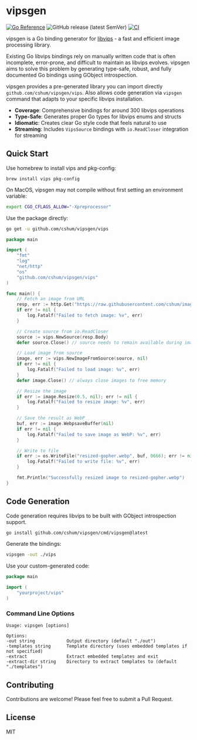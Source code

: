 # vipsgen

[![Go Reference](https://pkg.go.dev/badge/github.com/cshum/vipsgen.svg)](https://pkg.go.dev/github.com/cshum/vipsgen)
![GitHub release (latest SemVer)](https://img.shields.io/github/v/release/cshum/vipsgen)
[![CI](https://github.com/cshum/vipsgen/actions/workflows/ci.yml/badge.svg)](https://github.com/cshum/vipsgen/actions/workflows/ci.yml)

vipsgen is a Go binding generator for [libvips](https://github.com/libvips/libvips) - a fast and efficient image processing library.

Existing Go libvips bindings rely on manually written code that is often incomplete, error-prone, and difficult to maintain as libvips evolves. vipsgen aims to solve this problem by generating type-safe, robust, and fully documented Go bindings using GObject introspection.

vipsgen provides a pre-generated library you can import directly `github.com/cshum/vipsgen/vips`. Also allows code generation via `vipsgen` command that adapts to your specific libvips installation.

- **Coverage**: Comprehensive bindings for around 300 libvips operations
- **Type-Safe**: Generates proper Go types for libvips enums and structs
- **Idiomatic**: Creates clear Go style code that feels natural to use
- **Streaming**: Includes `VipsSource` bindings with `io.ReadCloser` integration for streaming

## Quick Start

Use homebrew to install vips and pkg-config:
```
brew install vips pkg-config

```

On MacOS, vipsgen may not compile without first setting an environment variable:

```bash
export CGO_CFLAGS_ALLOW="-Xpreprocessor"
```

Use the package directly:

```bash
go get -u github.com/cshum/vipsgen/vips
```

```go
package main

import (
	"fmt"
	"log"
	"net/http"
	"os"
	"github.com/cshum/vipsgen/vips"
)

func main() {
	// Fetch an image from URL
	resp, err := http.Get("https://raw.githubusercontent.com/cshum/imagor/master/testdata/gopher.png")
	if err != nil {
		log.Fatalf("Failed to fetch image: %v", err)
	}

	// Create source from io.ReadCloser
	source := vips.NewSource(resp.Body)
	defer source.Close() // source needs to remain available during image lifetime

	// Load image from source
	image, err := vips.NewImageFromSource(source, nil)
	if err != nil {
		log.Fatalf("Failed to load image: %v", err)
	}
	defer image.Close() // always close images to free memory

	// Resize the image
	if err := image.Resize(0.5, nil); err != nil {
		log.Fatalf("Failed to resize image: %v", err)
	}

	// Save the result as WebP
	buf, err := image.WebpsaveBuffer(nil)
	if err != nil {
		log.Fatalf("Failed to save image as WebP: %v", err)
	}

	// Write to file
	if err := os.WriteFile("resized-gopher.webp", buf, 0666); err != nil {
		log.Fatalf("Failed to write file: %v", err)
	}

	fmt.Println("Successfully resized image to resized-gopher.webp")
}
```

## Code Generation

Code generation requires libvips to be built with GObject introspection support.

```bash
go install github.com/cshum/vipsgen/cmd/vipsgen@latest
```

Generate the bindings:

```bash
vipsgen -out ./vips
```

Use your custom-generated code:

```go
package main

import (
    "yourproject/vips"
)

```

### Command Line Options

```
Usage: vipsgen [options]

Options:
-out string            Output directory (default "./out")
-templates string      Template directory (uses embedded templates if not specified)
-extract               Extract embedded templates and exit
-extract-dir string    Directory to extract templates to (default "./templates")
```

## Contributing

Contributions are welcome! Please feel free to submit a Pull Request.

## License

MIT
